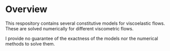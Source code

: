 # Overview

This respository contains several constitutive models for viscoelastic flows.
These are solved numerically for different viscometric flows.

I provide no guarantee of the exactness of the models nor the numerical methods to solve them.
